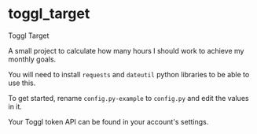 toggl_target
============

Toggl Target

A small project to calculate how many hours I should work to achieve my monthly goals.

You will need to install `requests` and `dateutil` python libraries to be able to use this.

To get started, rename `config.py-example` to `config.py` and edit the values in it. 

Your Toggl token API can be found in your account's settings.
